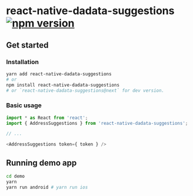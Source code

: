 # react-native-dadata-suggestions [![npm version](https://badge.fury.io/js/react-native-dadata-suggestions.svg)](https://badge.fury.io/js/react-native-dadata-suggestions)

## Get started

### Installation

```bash
yarn add react-native-dadata-suggestions
# or
npm install react-native-dadata-suggestions
# or `react-native-dadata-suggestions@next` for dev version.
```

### Basic usage

```javascript
import * as React from 'react';
import { AddressSuggestions } from 'react-native-dadata-suggestions';

// ...

<AddressSuggestions token={ token } />
```

## Running demo app

```bash
cd demo
yarn
yarn run android # yarn run ios
```